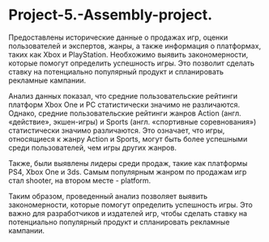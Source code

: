 # Project-5.-Assembly-project.
Предоставлены исторические данные о продажах игр, оценки пользователей и экспертов, жанры, а также информация о платформах, таких как Xbox и PlayStation. Необхожимо выявить закономерности, которые помогут определить успешность игры. Это позволит сделать ставку на потенциально популярный продукт и спланировать рекламные кампании.

Анализ данных показал, что средние пользовательские рейтинги платформ Xbox One и PC статистически значимо не различаются. Однако, средние пользовательские рейтинги жанров Action (англ. «действие», экшен-игры) и Sports (англ. «спортивные соревнования») статистически значимо различаются. Это означает, что игры, относящиеся к жанру Action и Sports, могут быть более успешными среди пользователей, чем игры других жанров.

Также, были выявлены лидеры среди продаж, такие как платформы PS4, Xbox One и 3ds. Самым популярным жанром по продажам игр стал shooter, на втором месте - platform. 

Таким образом, проведенный анализ позволяет выявить закономерности, которые помогут определить успешность игры. Это важно для разработчиков и издателей игр, чтобы сделать ставку на потенциально популярный продукт и спланировать рекламные кампании.

